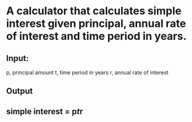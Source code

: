 # A calculator that calculates simple interest given principal, annual rate of interest and time period in years.

## Input:
   p, principal amount
   t, time period in years
   r, annual rate of interest
## Output
   ## simple interest = p*t*r
